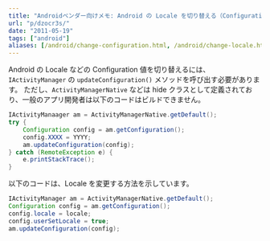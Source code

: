 ```yaml
---
title: "Androidベンダー向けメモ: Android の Locale を切り替える（Configuration 値の変更）"
url: "p/dzocr3s/"
date: "2011-05-19"
tags: ["android"]
aliases: [/android/change-configuration.html, /android/change-locale.html]
---
```


Android の Locale などの Configuration 値を切り替えるには、`IActivityManager` の `updateConfiguration()` メソッドを呼び出す必要があります。
ただし、`ActivityManagerNative` などは hide クラスとして定義されており、一般のアプリ開発者は以下のコードはビルドできません。

```java
IActivityManaager am = ActivityManagerNative.getDefault();
try {
    Configuration config = am.getConfiguration();
    config.XXXX = YYYY;
    am.updateConfiguration(config);
} catch (RemoteException e) {
    e.printStackTrace();
}
```

以下のコードは、Locale を変更する方法を示しています。

```java
IActivityManager am = ActivityManagerNative.getDefault();
Configuration config = am.getConfiguration();
config.locale = locale;
config.userSetLocale = true;
am.updateConfiguration(config);
```

